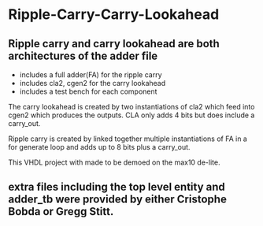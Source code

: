 # Ripple-Carry-Carry-Lookahead
## Ripple carry and carry lookahead are both architectures of the adder file

* includes a full adder(FA) for the ripple carry
* includes cla2, cgen2 for the carry lookahead
* includes a test bench for each component

The carry lookahead is created by two instantiations of cla2 which feed into cgen2 which produces the outputs. CLA only adds 4 bits but does include a carry_out.

Ripple carry is created by linked together multiple instantiations of FA in a for generate loop and adds up to 8 bits plus a carry_out.

This VHDL project with made to be demoed on the max10 de-lite.

## extra files including the top level entity and adder_tb were provided by either Cristophe Bobda or Gregg Stitt. 
